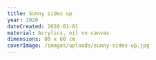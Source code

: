 ```yaml
---
title: Sunny sides up
year: 2020
dateCreated: 2020-01-01
material: Acrylics, oil on canvas
dimensions: 80 x 60 cm
coverImage: /images/uploads/sunny-sides-up.jpg
---
```


